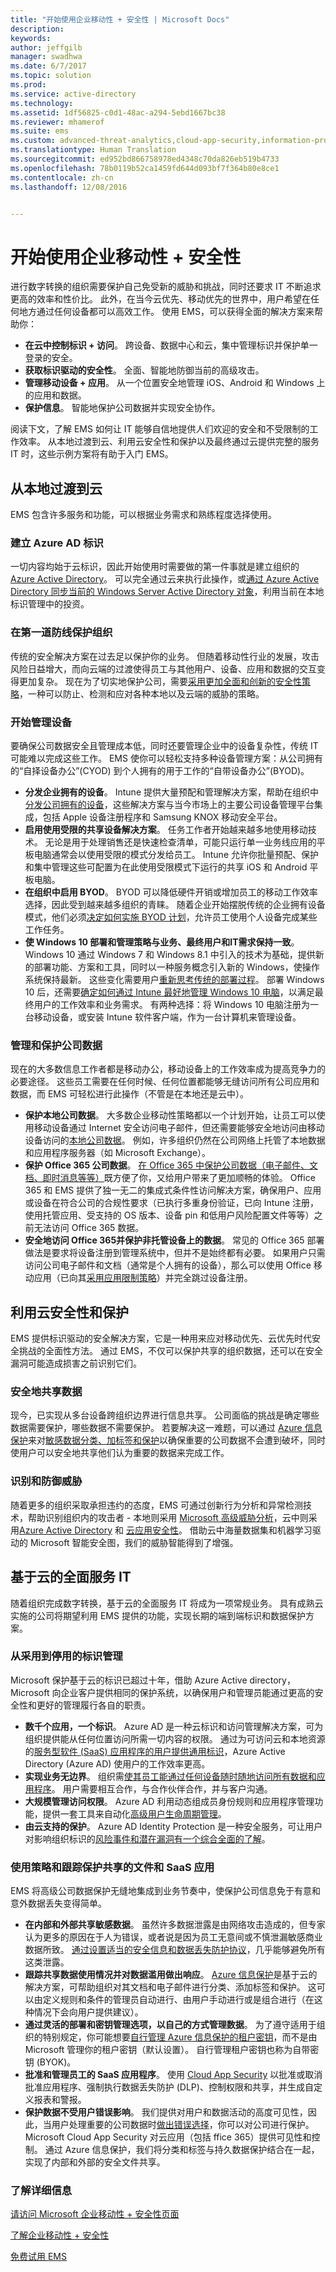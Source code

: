 ```yaml
---
title: "开始使用企业移动性 + 安全性 | Microsoft Docs"
description: 
keywords: 
author: jeffgilb
manager: swadhwa
ms.date: 6/7/2017
ms.topic: solution
ms.prod: 
ms.service: active-directory
ms.technology: 
ms.assetid: 1df56825-c0d1-48ac-a294-5ebd1667bc38
ms.reviewer: mhamerof
ms.suite: ems
ms.custom: advanced-threat-analytics,cloud-app-security,information-protection,microsoft-identity-manager,microsoft-intune,rights-management
ms.translationtype: Human Translation
ms.sourcegitcommit: ed952bd866758978ed4348c70da826eb519b4733
ms.openlocfilehash: 78b0119b52ca1459fd644d093bf7f364b80e8ce1
ms.contentlocale: zh-cn
ms.lasthandoff: 12/08/2016


---
```

# <a name="start-using-enterprise-mobility--security"></a>开始使用企业移动性 + 安全性

进行数字转换的组织需要保护自己免受新的威胁和挑战，同时还要求 IT 不断追求更高的效率和性价比。 此外，在当今云优先、移动优先的世界中，用户希望在任何地方通过任何设备都可以高效工作。 使用 EMS，可以获得全面的解决方案来帮助你：

- **在云中控制标识 + 访问**。 跨设备、数据中心和云，集中管理标识并保护单一登录的安全。
- **获取标识驱动的安全性**。 全面、智能地防御当前的高级攻击。
- **管理移动设备 + 应用**。 从一个位置安全地管理 iOS、Android 和 Windows 上的应用和数据。
- **保护信息**。 智能地保护公司数据并实现安全协作。

阅读下文，了解 EMS 如何让 IT 能够自信地提供人们欢迎的安全和不受限制的工作效率。 从本地过渡到云、利用云安全性和保护以及最终通过云提供完整的服务 IT 时，这些示例方案将有助于入门 EMS。

## <a name="transition-from-on-premises-to-the-cloud"></a>从本地过渡到云
EMS 包含许多服务和功能，可以根据业务需求和熟练程度选择使用。

### <a name="establish-azure-ad-identity"></a>建立 Azure AD 标识
一切内容均始于云标识，因此开始使用时需要做的第一件事就是建立组织的 [Azure Active Directory](https://azure.microsoft.com/documentation/articles/active-directory-whatis/)。 可以完全通过云来执行此操作，或[通过 Azure Active Directory 同步当前的 Windows Server Active Directory 对象](https://azure.microsoft.com/documentation/articles/active-directory-aadconnect/)，利用当前在本地标识管理中的投资。

### <a name="protect-your-organization-at-the-front-door"></a>在第一道防线保护组织
传统的安全解决方案在过去足以保护你的业务。 但随着移动性行业的发展，攻击风险日益增大，而向云端的过渡使得员工与其他用户、设备、应用和数据的交互变得更加复杂。 现在为了切实地保护公司，需要[采用更加全面和创新的安全性策略](https://docs.microsoft.com/enterprise-mobility-security/solutions/protect-front-door)，一种可以防止、检测和应对各种本地以及云端的威胁的策略。

### <a name="start-managing-devices"></a>开始管理设备
要确保公司数据安全且管理成本低，同时还要管理企业中的设备复杂性，传统 IT 可能难以完成这些工作。 EMS 使你可以轻松支持多种设备管理方案：从公司拥有的“自择设备办公”(CYOD) 到个人拥有的用于工作的“自带设备办公”(BYOD)。

- **分发企业拥有的设备**。 Intune 提供大量预配和管理解决方案，帮助在组织中[分发公司拥有的设备](https://docs.microsoft.com/intune/deploy-use/manage-corporate-owned-devices)，这些解决方案与当今市场上的主要公司设备管理平台集成，包括 Apple 设备注册程序和 Samsung KNOX 移动安全平台。
- **启用使用受限的共享设备解决方案**。 任务工作者开始越来越多地使用移动技术。 无论是用于处理销售还是快速检查清单，可能只运行单一业务线应用的平板电脑通常会以使用受限的模式分发给员工。 Intune 允许你批量预配、保护和集中管理这些可配置为在此使用受限模式下运行的共享 iOS 和 Android 平板电脑。
- **在组织中启用 BYOD**。 BYOD 可以降低硬件开销或增加员工的移动工作效率选择，因此受到越来越多组织的青睐。 随着企业开始摆脱传统的企业拥有设备模式，他们必须[决定如何实施 BYOD 计划](https://docs.microsoft.com/enterprise-mobility-security/solutions/byod-design-considerations-guide)，允许员工使用个人设备完成某些工作任务。
- **使 Windows 10 部署和管理策略与业务、最终用户和IT需求保持一致**。 Windows 10 通过 Windows 7 和 Windows 8.1 中引入的技术为基础，提供新的部署功能、方案和工具，同时以一种服务概念引入新的 Windows，使操作系统保持最新。 这些变化需要用户[重新思考传统的部署过程](https://technet.microsoft.com/itpro/windows/plan/windows-10-deployment-considerations)。 部署 Windows 10 后，还需要[确定如何通过 Intune 最好地管理 Windows 10 电脑](https://docs.microsoft.com/intune/get-started/choose-how-to-manage-devices)，以满足最终用户的工作效率和业务需求。 有两种选择：将 Windows 10 电脑注册为一台移动设备，或安装 Intune 软件客户端，作为一台计算机来管理设备。

### <a name="manage-and-protect-company-data"></a>管理和保护公司数据
现在的大多数信息工作者都是移动办公，移动设备上的工作效率成为提高竞争力的必要途径。 这些员工需要在任何时候、任何位置都能够无缝访问所有公司应用和数据，而 EMS 可轻松进行此操作（不管是在本地还是云中）。
- **保护本地公司数据**。 大多数企业移动性策略都以一个计划开始，让员工可以使用移动设备通过 Internet 安全访问电子邮件，但还需要能够安全地访问由移动设备访问的[本地公司数据](https://docs.microsoft.com/enterprise-mobility-security/solutions/conditional-access-intune-exchange)。 例如，许多组织仍然在公司网络上托管了本地数据和应用程序服务器（如 Microsoft Exchange）。
- **保护 Office 365 公司数据**。 [在 Office 365 中保护公司数据（电子邮件、文档、即时消息等等）](https://docs.microsoft.com/enterprise-mobility-security/solutions/protect-office365-data-with-intune)既方便了你，又给用户带来了更加顺畅的体验。 Office 365 和 EMS 提供了独一无二的集成式条件性访问解决方案，确保用户、应用或设备在符合公司的合规性要求（已执行多重身份验证，已向 Intune 注册，使用托管应用、受支持的 OS 版本、设备 pin 和低用户风险配置文件等等）之前无法访问 Office 365 数据。
- **安全地访问 Office 365并保护非托管设备上的数据**。 常见的 Office 365 部署做法是要求将设备注册到管理系统中，但并不是始终都有必要。 如果用户只需访问公司电子邮件和文档（通常是个人拥有的设备），那么可以使用 Office 移动应用（已向其[采用应用限制策略](https://docs.microsoft.com/intune/deploy-use/protect-app-data-using-mobile-app-management-policies-with-microsoft-intune)）并完全跳过设备注册。

## <a name="leverage-cloud-security-and-protection"></a>利用云安全性和保护
EMS 提供标识驱动的安全解决方案，它是一种用来应对移动优先、云优先时代安全挑战的全面性方法。 通过 EMS，不仅可以保护共享的组织数据，还可以在安全漏洞可能造成损害之前识别它们。

### <a name="securely-share-data"></a>安全地共享数据
现今，已实现从多台设备跨组织边界进行信息共享。 公司面临的挑战是确定哪些数据需要保护，哪些数据不需要保护。 若要解决这一难题，可以通过 [Azure 信息保护](https://docs.microsoft.com/information-protection/understand-explore/what-is-information-protection)来对[敏感数据分类、加标签和保护](https://docs.microsoft.com/enterprise-mobility-security/solutions/infoprotect-secure-classify-scenario)以确保重要的公司数据不会遭到破坏，同时使用户可以安全地共享他们认为重要的数据来完成工作。

### <a name="identify-and-protect-against-threats"></a>识别和防御威胁
<!-- Detect advanced threats on-premises and in the cloud (ATA, Azure AD, Cloud App Security) -->
随着更多的组织采取承担违约的态度，EMS 可通过创新行为分析和异常检测技术，帮助识别组织内的攻击者 - 本地则采用 [Microsoft 高级威胁分析](http://www.microsoft.com/ata)，云中则采用[Azure Active Directory](http://www.microsoft.com/identity) 和 [云应用安全性](http://www.microsoft.com/cloudappsecurity)。 借助云中海量数据集和机器学习驱动的 Microsoft 智能安全图，我们的威胁智能得到了增强。

## <a name="full-service-it-from-the-cloud"></a>基于云的全面服务 IT
随着组织完成数字转换，基于云的全面服务 IT 将成为一项常规业务。 具有成熟云实施的公司将期望利用 EMS 提供的功能，实现长期的端到端标识和数据保护方案。

### <a name="identity-management-from-hire-to-retire"></a>从采用到停用的标识管理
Microsoft 保护基于云的标识已超过十年，借助 Azure Active directory，Microsoft 向企业客户提供相同的保护系统，以确保用户和管理员能通过更高的安全性和更好的管理履行各自的职责。
- **数千个应用，一个标识**。 Azure AD 是一种云标识和访问管理解决方案，可为组织提供能从任何位置访问所需一切内容的权限。 通过为可访问云和本地资源的[服务型软件 (SaaS) 应用程序的用户提供通用标识](https://docs.microsoft.com/enterprise-mobility-security/solutions/thousands-apps-one-identity)，Azure Active Directory (Azure AD) 使用户的工作效率更高。
- **实现业务无边界**。 组织需[使其员工能通过任何设备随时随地访问所有数据和应用程序](https://docs.microsoft.com/enterprise-mobility-security/solutions/enable-business-without-borders)。 用户需要相互合作，与合作伙伴合作，并与客户沟通。
- **大规模管理访问权限**。 Azure AD 利用动态组成员身份规则和应用程序管理功能，提供一套工具来自动化[高级用户生命周期管理](https://docs.microsoft.com/enterprise-mobility-security/solutions/manage-access-at-scale)。
- **由云支持的保护**。 Azure AD Identity Protection 是一种安全服务，可让用户对影响组织标识的[风险事件和潜在漏洞有一个综合全面的了解](https://docs.microsoft.com/enterprise-mobility-security/solutions/cloud-powered-protection)。

### <a name="protect-shared-files-and-saas-apps-with-policies-and-tracking"></a>使用策略和跟踪保护共享的文件和 SaaS 应用
EMS 将高级公司数据保护无缝地集成到业务节奏中，使保护公司信息免于有意和意外数据丢失变得简单。
- **在内部和外部共享敏感数据**。 虽然许多数据泄露是由网络攻击造成的，但专家认为更多的原因在于人为错误，或者说是因为员工无意间或不慎泄漏敏感商业数据所致。 [通过设置适当的安全信息和数据丢失防护协议](https://docs.microsoft.com/enterprise-mobility-security/solutions/share-sensitive-data)，几乎能够避免所有这类泄露。
- **跟踪共享数据使用情况并对数据滥用做出响应**。 [Azure 信息保护](https://docs.microsoft.com/information-protection/understand-explore/what-is-information-protection)是基于云的解决方案，可帮助组织对其文档和电子邮件进行分类、添加标签和保护。 这可以由定义规则和条件的管理员自动进行、由用户手动进行或是组合进行（在这种情况下会向用户提供建议）。
- **通过灵活的部署和密钥管理选项，以自己的方式管理数据**。 为了遵守适用于组织的特别规定，你可能想要[自行管理 Azure 信息保护的租户密钥](https://docs.microsoft.com/en-us/information-protection/plan-design/plan-implement-tenant-key)，而不是由 Microsoft 管理你的租户密钥（默认设置）。 自行管理租户密钥也称为自带密钥 (BYOK)。
- **批准和管理员工的 SaaS 应用程序**。 使用 [Cloud App Security](https://docs.microsoft.com/cloud-app-security/what-is-cloud-app-security) 以批准或取消批准应用程序、强制执行数据丢失防护 (DLP)、控制权限和共享，并生成自定义报表和警报。
- **保护数据不受用户错误影响**。 我们提供对用户和数据活动的高度可见性，因此，当用户处理重要的公司数据时[做出错误选择](https://docs.microsoft.com/enterprise-mobility-security/solutions/protect-data-user-mistake)，你可以对公司进行保护。 Microsoft Cloud App Security 对云应用（包括 ffice 365）提供可见性和控制。 通过 Azure 信息保护，我们将分类和标签与持久数据保护结合在一起，实现了内部和外部的安全文件共享。


### <a name="learn-more"></a>了解详细信息

[请访问 Microsoft 企业移动性 + 安全性页面](http://go.microsoft.com/fwlink/?LinkId=816837)

[了解企业移动性 + 安全性](learn-about-ems.md)

[免费试用 EMS](https://www.microsoft.com/en-us/cloud-platform/enterprise-mobility-security-trial)

